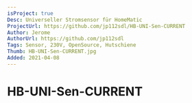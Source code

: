 ```yaml
---
isProject: true
Desc: Universeller Stromsensor für HomeMatic
ProjectUrl: https://github.com/jp112sdl/HB-UNI-Sen-CURRENT
Author: Jerome
AuthorUrl: https://github.com/jp112sdl
Tags: Sensor, 230V, OpenSource, Hutschiene
Thumb: HB-UNI-Sen-CURRENT.jpg
Added: 2021-04-08
---
```


# HB-UNI-Sen-CURRENT
